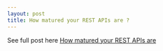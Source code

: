 ```yaml
---
layout: post
title: How matured your REST APIs are ?
---
```


See full post here
[How matured your REST APIs are](https://www.linkedin.com/pulse/how-matured-your-rest-apis-murtaza-bagwala/)
